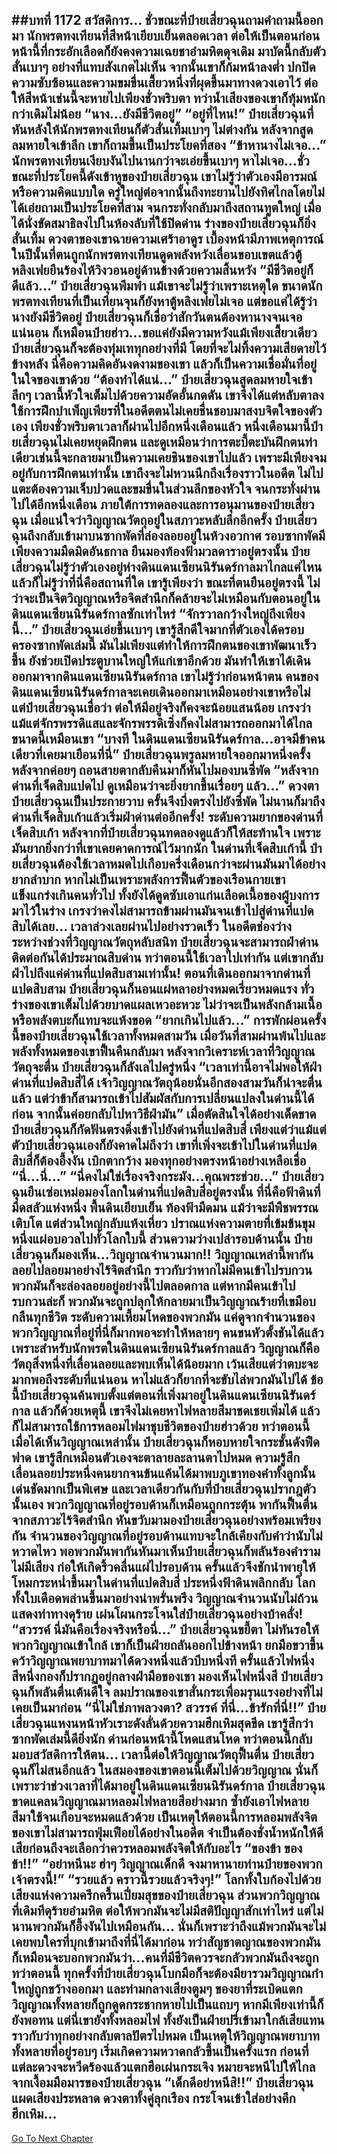 ##บทที่ 1172 สวัสดิการ...
ชั่วขณะที่ป๋ายเสี่ยวฉุนถามคำถามนี้ออกมา นักพรตทงเทียนที่สีหน้าเยียบเย็นตลอดเวลา ต่อให้เป็นตอนก่อนหน้านี้ที่กระอักเลือดก็ยังคงความเฉยชาอำมหิตดุจเดิม มาบัดนี้กลับตัวสั่นเบาๆ อย่างที่แทบสังเกตไม่เห็น
จากนั้นเขาก็ก้มหน้าลงต่ำ ปกปิดความซับซ้อนและความขมขื่นเสี้ยวหนึ่งที่ผุดขึ้นมาทางดวงเอาไว้ ต่อให้สีหน้าเช่นนี้จะหายไปเพียงชั่วพริบตา ทว่าน้ำเสียงของเขาก็ทุ้มหนักกว่าเดิมไม่น้อย
“นาง...ยังมีชีวิตอยู่”
“อยู่ที่ไหน!” ป๋ายเสี่ยวฉุนที่หันหลังให้นักพรตทงเทียนก็ตัวสั่นเทิ้มเบาๆ ไม่ต่างกัน หลังจากสูดลมหายใจเข้าลึก เขาก็ถามขึ้นเป็นประโยคที่สอง
“ข้าหานางไม่เจอ...” นักพรตทงเทียนเงียบงันไปนานกว่าจะเอ่ยขึ้นเบาๆ
หาไม่เจอ...ชั่วขณะที่ประโยคนี้ดังเข้าหูของป๋ายเสี่ยวฉุน เขาไม่รู้ว่าตัวเองมีอารมณ์หรือความคิดแบบใด ครู่ใหญ่ต่อจากนั้นถึงทะยานไปยังทิศไกลโดยไม่ได้เอ่ยถามเป็นประโยคที่สาม
จนกระทั่งกลับมาถึงสถานทูตใหญ่ เมื่อได้นั่งขัดสมาธิลงไปในห้องลับที่ใช้ปิดด่าน ร่างของป๋ายเสี่ยวฉุนก็ยิ่งสั่นเทิ้ม ดวงตาของเขาฉายความเศร้าอาดูร เบื้องหน้ามีภาพเหตุการณ์ในปีนั้นที่ตนถูกนักพรตทงเทียนดูดพลังหวังเลื่อนขอบเขตแล้วตู้หลิงเฟยยืนร้องไห้วิงวอนอยู่ด้านข้างด้วยความสิ้นหวัง
“มีชีวิตอยู่ก็ดีแล้ว...” ป๋ายเสี่ยวฉุนพึมพำ แม้เขาจะไม่รู้ว่าเพราะเหตุใด ขนาดนักพรตทงเทียนที่เป็นเทียนจุนก็ยังหาตู้หลิงเฟยไม่เจอ แต่ขอแค่ได้รู้ว่านางยังมีชีวิตอยู่ ป๋ายเสี่ยวฉุนก็เชื่อว่าสักวันตนต้องหานางจนเจอแน่นอน
ก็เหมือนป๋ายฮ่าว...ขอแค่ยังมีความหวังแม้เพียงเสี้ยวเดียว ป๋ายเสี่ยวฉุนก็จะต้องทุ่มเททุกอย่างที่มี โดยที่จะไม่ทิ้งความเสียดายไว้ข้างหลัง นี่คือความคิดอันงดงามของเขา แล้วก็เป็นความเชื่อมั่นที่อยู่ในใจของเขาด้วย
“ต้องทำได้แน่...” ป๋ายเสี่ยวฉุนสูดลมหายใจเข้าลึกๆ เวลานี้หัวใจเต็มไปด้วยความอัดอั้นกดดัน เขาจึงได้แต่หลับตาลง ใช้การฝึกบำเพ็ญเพียรที่ในอดีตตนไม่เคยชื่นชอบมาสงบจิตใจของตัวเอง
เพียงชั่วพริบตาเวลาก็ผ่านไปอีกหนึ่งเดือนแล้ว หนึ่งเดือนมานี้ป๋ายเสี่ยวฉุนไม่เคยหยุดฝึกตน และดูเหมือนว่าการตะบี้ตะบันฝึกตนท่าเดียวเช่นนี้จะกลายมาเป็นความเคยชินของเขาไปแล้ว เพราะมีเพียงจมอยู่กับการฝึกตนเท่านั้น เขาถึงจะไม่หวนนึกถึงเรื่องราวในอดีต ไม่ไปแตะต้องความเจ็บปวดและขมขื่นในส่วนลึกของหัวใจ
จนกระทั่งผ่านไปได้อีกหนึ่งเดือน ภายใต้การทดลองและการอนุมานของป๋ายเสี่ยวฉุน เมื่อแน่ใจว่าวิญญาณวัตถุอยู่ในสภาวะหลับลึกอีกครั้ง ป๋ายเสี่ยวฉุนถึงกลับเข้ามาบนซากพัดที่ล่องลอยอยู่ในห้วงอวกาศ
รอบซากพัดมีเพียงความมืดมิดอันธกาล ยืนมองท้องฟ้ามวลดาราอยู่ตรงนั้น ป๋ายเสี่ยวฉุนไม่รู้ว่าตัวเองอยู่ห่างดินแดนเซียนนิรันดร์กาลมาไกลแค่ไหน แล้วก็ไม่รู้ว่าที่นี่คือสถานที่ใด เขารู้เพียงว่า ขณะที่ตนยืนอยู่ตรงนี้ ไม่ว่าจะเป็นจิตวิญญาณหรือจิตสำนึกก็คล้ายจะไม่เหมือนกับตอนอยู่ในดินแดนเซียนนิรันดร์กาลซักเท่าไหร่
“จักรวาลกว้างใหญ่ถึงเพียงนี้...” ป๋ายเสี่ยวฉุนเอ่ยขึ้นเบาๆ เขารู้สึกดีใจมากที่ตัวเองได้ครอบครองซากพัดเล่มนี้ มันไม่เพียงแต่ทำให้การฝึกตนของเขาพัฒนาเร็วขึ้น ยังช่วยเปิดประตูบานใหญ่ให้แก่เขาอีกด้วย
มันทำให้เขาได้เดินออกมาจากดินแดนเซียนนิรันดร์กาล เขาไม่รู้ว่าก่อนหน้าตน คนของดินแดนเซียนนิรันดร์กาลจะเคยเดินออกมาเหมือนอย่างเขาหรือไม่ แต่ป๋ายเสี่ยวฉุนเชื่อว่า ต่อให้มีอยู่จริงก็คงจะน้อยแสนน้อย เกรงว่าแม้แต่จักรพรรดิแสและจักรพรรดิเซิ่งก็คงไม่สามารถออกมาได้ไกลขนาดนี้เหมือนเขา
“บางที ในดินแดนเซียนนิรันดร์กาล...อาจมีข้าคนเดียวที่เคยมาเยือนที่นี่” ป๋ายเสี่ยวฉุนพรูลมหายใจออกมาหนึ่งครั้ง หลังจากค่อยๆ ถอนสายตากลับคืนมาก็หันไปมองบนซี่พัด
“หลังจากด่านที่เจ็ดสิบแปดไป ดูเหมือนว่าจะยิ่งยากขึ้นเรื่อยๆ แล้ว...” ดวงตาป๋ายเสี่ยวฉุนเป็นประกายวาบ ครั้นจึงบึ่งตรงไปยังซี่พัด ไม่นานก็มาถึงด่านที่เจ็ดสิบเก้าแล้วเริ่มฝ่าด่านต่ออีกครั้ง!
ระดับความยากของด่านที่เจ็ดสิบเก้า หลังจากที่ป๋ายเสี่ยวฉุนทดลองดูแล้วก็ให้สะท้านใจ เพราะมันยากยิ่งกว่าที่เขาเคยคาดการณ์ไว้มากนัก ในด่านที่เจ็ดสิบเก้านี้ ป๋ายเสี่ยวฉุนต้องใช้เวลาหมดไปเกือบครึ่งเดือนกว่าจะผ่านมันมาได้อย่างยากลำบาก
หากไม่เป็นเพราะพลังการฟื้นตัวของเรือนกายเขาแข็งแกร่งเกินคนทั่วไป ทั้งยังได้ดูดซับเอาแก่นเลือดเนื้อของผู้บงการมาไว้ในร่าง เกรงว่าคงไม่สามารถข้ามผ่านมันจนเข้าไปสู่ด่านที่แปดสิบได้เลย...
เวลาล่วงเลยผ่านไปอย่างรวดเร็ว ในอดีตช่องว่างระหว่างช่วงที่วิญญาณวัตถุหลับสนิท ป๋ายเสี่ยวฉุนจะสามารถฝ่าด่านติดต่อกันได้ประมาณสิบด่าน ทว่าตอนนี้ใช้เวลาไปเท่ากัน แต่เขากลับฝ่าไปถึงแค่ด่านที่แปดสิบสามเท่านั้น!
ตอนที่เดินออกมาจากด่านที่แปดสิบสาม ป๋ายเสี่ยวฉุนก็นอนแผ่หลาอย่างหมดเรี่ยวหมดแรง ทั่วร่างของเขาเต็มไปด้วยบาดแผลเหวอะหวะ ไม่ว่าจะเป็นพลังกล้ามเนื้อหรือพลังตบะก็แทบจะแห้งขอด
“ยากเกินไปแล้ว...” การพักผ่อนครั้งนี้ของป๋ายเสี่ยวฉุนใช้เวลาทั้งหมดสามวัน เมื่อวันที่สามผ่านพ้นไปและพลังทั้งหมดของเขาฟื้นคืนกลับมา หลังจากวิเคราะห์เวลาที่วิญญาณวัตถุจะตื่น ป๋ายเสี่ยวฉุนก็ลังเลไปครู่หนึ่ง
“เวลาเท่านี้อาจไม่พอให้ฝ่าด่านที่แปดสิบสี่ได้ เจ้าวิญญาณวัตถุน้อยนั่นอีกสองสามวันก็น่าจะตื่นแล้ว แต่ว่าข้าก็สามารถเข้าไปสัมผัสกับการเปลี่ยนแปลงในด่านนี้ได้ก่อน จากนั้นค่อยกลับไปหาวิธีฝ่ามัน” เมื่อตัดสินใจได้อย่างเด็ดขาด ป๋ายเสี่ยวฉุนก็กัดฟันตรงดิ่งเข้าไปยังด่านที่แปดสิบสี่
เพียงแต่ว่าแม้แต่ตัวป๋ายเสี่ยวฉุนเองก็ยังคาดไม่ถึงว่า เขาที่เพิ่งจะเข้าไปในด่านที่แปดสิบสี่ก็ต้องอึ้งงัน เบิกตากว้าง มองทุกอย่างตรงหน้าอย่างเหลือเชื่อ
“นี่...นี่...”
“นี่คงไม่ใช่เรื่องจริงกระมัง...คุณพระช่วย...” ป๋ายเสี่ยวฉุนยืนเซ่อเหม่อมองโลกในด่านที่แปดสิบสี่อยู่ตรงนั้น ที่นี่คือฟ้าดินที่มืดสลัวแห่งหนึ่ง พื้นดินเยียบเย็น ท้องฟ้ามืดมน แม้ว่าจะมีพืชพรรณเติบโต แต่ส่วนใหญ่กลับแห้งเหี่ยว ปราณแห่งความตายที่เข้มข้นขุมหนึ่งแผ่อบอวลไปทั่วโลกใบนี้
ส่วนความว่างเปล่ารอบด้านนั้น ป๋ายเสี่ยวฉุนก็มองเห็น...วิญญาณจำนวนมาก!!
วิญญาณเหล่านี้พากันลอยไปลอยมาอย่างไร้จิตสำนึก ราวกับว่าหากไม่มีคนเข้าไปรบกวน พวกมันก็จะล่องลอยอยู่อย่างนี้ไปตลอดกาล แต่หากมีคนเข้าไปรบกวนล่ะก็ พวกมันจะถูกปลุกให้กลายมาเป็นวิญญาณร้ายที่เขมือบกลืนทุกชีวิต ระดับความเหี้ยมโหดของพวกมัน แค่ดูจากจำนวนของพวกวิญญาณที่อยู่ที่นี่ก็มากพอจะทำให้หลายๆ คนขนหัวตั้งชันได้แล้ว
เพราะสำหรับนักพรตในดินแดนเซียนนิรันดร์กาลแล้ว วิญญาณก็คือวัตถุสิ่งหนึ่งที่เลื่อนลอยและพบเห็นได้น้อยมาก เว้นเสียแต่ว่าตบะจะมากพอถึงระดับที่แน่นอน หาไม่แล้วก็ยากที่จะขับไล่พวกมันไปได้
ข้อนี้ป๋ายเสี่ยวฉุนค้นพบตั้งแต่ตอนที่เพิ่งมาอยู่ในดินแดนเซียนนิรันดร์กาล แล้วก็ด้วยเหตุนี้ เขาจึงไม่เคยหาไฟหลายสีมาชดเชยเพิ่มได้ แล้วก็ไม่สามารถใช้การหลอมไฟมาชุบชีวิตของป๋ายฮ่าวด้วย
ทว่าตอนนี้เมื่อได้เห็นวิญญาณเหล่านั้น ป๋ายเสี่ยวฉุนก็หอบหายใจกระชั้นดังฟืดฟาด เขารู้สึกเหมือนตัวเองจะตาลายละลานตาไปหมด ความรู้สึกเลื่อนลอยประหนึ่งคนยากจนข้นแค้นได้มาพบภูเขาทองคำทั้งลูกนั้นเด่นชัดมากเป็นพิเศษ
และเวลาเดียวกันกับที่ป๋ายเสี่ยวฉุนปรากฎตัวนั้นเอง พวกวิญญาณที่อยู่รอบด้านก็เหมือนถูกกระตุ้น พากันฟื้นตื่นจากสภาวะไร้จิตสำนึก หันขวับมามองป๋ายเสี่ยวฉุนอย่างพร้อมเพรียงกัน
จำนวนของวิญญาณที่อยู่รอบด้านแทบจะใกล้เคียงกับคำว่านับไม่หวาดไหว พอพวกมันพากันหันมาเห็นป๋ายเสี่ยวฉุนก็พลันร้องคำรามไม่มีเสียง ก่อให้เกิดริ้วคลื่นแผ่ไปรอบด้าน ครั้นแล้วจึงชักนำพายุให้โหมกระหน่ำขึ้นมาในด่านที่แปดสิบสี่ ประหนึ่งฟ้าดินพลิกกลับ โลกทั้งใบเดือดพล่านขึ้นมาอย่างน่าพรั่นพรึง
วิญญาณจำนวนนับไม่ถ้วนแสดงท่าทางดุร้าย เผ่นโผนกระโจนใส่ป๋ายเสี่ยวฉุนอย่างบ้าคลั่ง!
“สวรรค์ นี่มันคือเรื่องจริงหรือนี่...” ป๋ายเสี่ยวฉุนขยี้ตา ไม่ทันรอให้พวกวิญญาณเข้าใกล้ เขาก็เป็นฝ่ายถลันออกไปข้างหน้า ยกมือขวาขึ้นคว้าวิญญาณพยาบาทมาได้ดวงหนึ่งแล้วบีบหนึ่งที ครั้นแล้วไฟหนึ่งสีหนึ่งกองก็ปรากฏอยู่กลางฝ่ามือของเขา
มองเห็นไฟหนึ่งสี ป๋ายเสี่ยวฉุนก็พลันตื่นเต้นดีใจ ลมปราณของเขาสั่นกระเพื่อมรุนแรงอย่างที่ไม่เคยเป็นมาก่อน
“นี่ไม่ใช่ภาพลวงตา? สวรรค์ ที่นี่...ข้ารักที่นี่!!” ป๋ายเสี่ยวฉุนแหงนหน้าหัวเราะดังลั่นด้วยความฮึกเหิมสุดขีด เขารู้สึกว่าซากพัดเล่มนี้ดียิ่งนัก ด่านก่อนหน้านี้โหดแสนโหด ทว่าตอนนี้กลับมอบสวัสดิการให้ตน...
เวลานี้ต่อให้วิญญาณวัตถุฟื้นตื่น ป๋ายเสี่ยวฉุนก็ไม่สนอีกแล้ว ในสมองของเขาตอนนี้เต็มไปด้วยวิญญาณ นั่นก็เพราะว่าช่วงเวลาที่ได้มาอยู่ในดินแดนเซียนนิรันดร์กาล ป๋ายเสี่ยวฉุนขาดแคลนวิญญาณมาหลอมไฟหลายสีอย่างมาก ซ้ำยังเอาไฟหลายสีมาใช้จนเกือบจะหมดแล้วด้วย
เป็นเหตุให้ตอนนี้การหลอมพลังจิตของเขาไม่สามารถฟุ่มเฟือยได้อย่างในอดีต จำเป็นต้องชั่งน้ำหนักให้ดีเสียก่อนถึงจะเลือกว่าควรหลอมพลังจิตให้กับอะไร
“ของข้า ของข้า!!”
“อย่าหนีนะ ฮ่าๆ วิญญาณเด็กดี จงมาหานายท่านป๋ายของพวกเจ้าตรงนี้!”
“รวยแล้ว คราวนี้รวยแล้วจริงๆ!” โลกทั้งใบก้องไปด้วยเสียงแห่งความครึกครื้นเปี่ยมสุขของป๋ายเสี่ยวฉุน ส่วนพวกวิญญาณที่เดิมทีดุร้ายอำมหิต ต่อให้พวกมันจะไม่มีสติปัญญาสักเท่าไหร่ แต่ไม่นานพวกมันก็อึ้งงันไปเหมือนกัน...
นั่นก็เพราะว่าถึงแม้พวกมันจะไม่เคยพบใครที่บุกเข้ามาถึงที่นี่ได้มาก่อน ทว่าสัญชาตญาณของพวกมันก็เหมือนจะบอกพวกมันว่า...คนที่มีชีวิตควรจะกลัวพวกมันถึงจะถูก ทว่าตอนนี้ ทุกครั้งที่ป๋ายเสี่ยวฉุนโบกมือก็จะต้องมียารวมวิญญาณกำใหญ่ถูกขว้างออกมา และท่ามกลางเสียงตูมๆ ของยาที่ระเบิดแตก วิญญาณทั้งหลายก็ถูกดูดกระชากหายไปเป็นแถบๆ
หากมีเพียงเท่านี้ก็ยังพอทน แต่นี่เขายังทั้งหลอมไฟ ทั้งยังเป็นฝ่ายปรี่เข้ามาใกล้เสียแทน ราวกับว่าทุกอย่างกลับตาลปัตรไปหมด เป็นเหตุให้วิญญาณพยาบาททั้งหลายที่อยู่รอบๆ เริ่มเกิดความหวาดกลัวขึ้นเป็นครั้งแรก ก่อนที่แต่ละดวงจะหวีดร้องแล้วแตกฮือเผ่นกระเจิง หมายจะหนีไปให้ไกลจากเงื้อมมือมารของป๋ายเสี่ยวฉุน
“เด็กดีอย่าหนีสิ!!” ป๋ายเสี่ยวฉุนแผดเสียงประหลาด ดวงตาทั้งคู่ลุกเรือง กระโจนเข้าใส่อย่างคึกฮึกเหิม...
------


[Go To Next Chapter]( ./146.md)